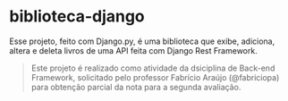 # biblioteca-django
Esse projeto, feito com Django.py, é uma biblioteca que exibe, adiciona, altera e deleta livros de uma API feita com Django Rest Framework.

> Este projeto é realizado como atividade da dsiciplina de Back-end Framework, solicitado pelo professor Fabrício Araújo (@fabriciopa) para obtenção parcial da nota para a segunda avaliação.
